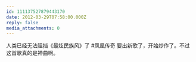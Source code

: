 ```yaml
---
id: 111137527879443170
date: 2012-03-29T07:58:00.000Z
reply: false
media_attachments: 0
---
```


人类已经无法阻挡《最炫民族风》了 #凤凰传奇 要出新歌了，开始炒作了。不过这首歌真的是神曲啊。 ​​​​

